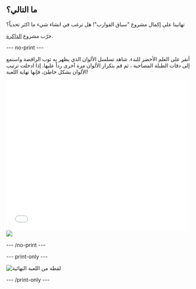 ## ما التالي؟

تهانينا على إكمال مشروع "سباق القوارب"! هل ترغب في انشاء شيء ما اكثر تحدياً؟

جرّب مشروع [الذاكرة](https://projects.raspberrypi.org/en/projects/memory?utm_source=pathway&utm_medium=whatnext&utm_campaign=projects).

\--- no-print \---

أنقر على العلم الأخضر للبدء. شاهد تسلسل الألوان الذي يظهر به ثوب الراقصة واستمع إلى دقات الطبلة المصاحبة ، ثم قم بتكرار الألوان مرة آخرى رداً عليها. إذا ادخلت ترتيب الألوان بشكل خاطئ، فإنها نهاية اللعبة!

<div class="scratch-preview">
  <iframe allowtransparency="true" width="485" height="402" src="//scratch.mit.edu/projects/embed/284452634/?autostart=false" frameborder="0" allowfullscreen scrolling="no"></iframe> <img src="images/memory-screenshot.png" />
</div>

\--- /no-print \---

\--- print-only \---

![لقطة من اللعبة النهائية](images/memory-screenshot.png)

\--- /print-only \---